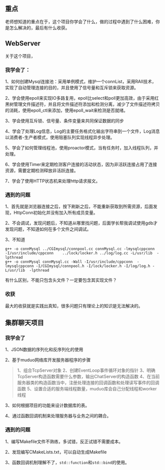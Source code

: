 ## 重点

老师想知道的重点在于，这个项目你学会了什么，做的过程中遇到了什么困难，你是怎么解决的，最后有什么收获。

## WebServer

关于这个项目，

### 我学会了：

1、如何创建Mysql连接池：采用单例模式，维护一个connList，采用RAII技术，实现了自动管理连接的目的，并且使用了信号量和互斥锁来获取资源。

2、学会使用epoll来实现IO多路复用，epoll比select和poll更加高效，由于采用红黑树管理文件描述符，并且将文件描述符添加和检测分离，减少了文件描述符拷贝的消耗，使用epoll_ctl来添加，使用epoll_wait来检测是否就绪。

3、学会使用互斥锁、信号量、条件变量来共同保证数据的同步

4、学会了处理Log信息，Log的主要任务格式化输出字符串到一个文件，Log消息以消费者-生产者模式，使用阻塞队列实现线程异步处理。

5、学会了如何管理线程池，使用proactor模式，当有任务时，加入线程队列，并处理。

6、学会使用Timer来定期检测客户连接的活动状态，因为非活跃连接占用了连接资源，需要定期检测释放非活跃连接。

7、学会了使用HTTP状态机来处理http请求报文。

### 遇到的问题

1、首先就是浏览器连接之后，按下刷新之后，不能重新获取到所需资源，后面发现，HttpConn初始化并没有加入所有成员变量。

2、不会调试，发现问题后，不知道从哪里找问题，后面学长帮我调试使用gdb才发现问题，不知道如何在多个文件之间调试。

3、不知道

```shell
g++ -o connMysql ../CGImysql/connpool.cc connMysql.cc -lmysqlcppconn  -I/usr/include/cppconn    ../lock/locker.h ../log/log.cc -L/usr/lib  -lpthread
g++ -o connMysql connMysql.cc -Wall -I/usr/include/cppconn  -lmysqlcppconn -I/CGImysql/connpool.h -I/lock/locker.h -I/log/log.h -L/usr/lib  -lpthread
```

有什么区别，不能只包含头文件？一定要包含其实现文件？

### 收获

最大的收获就是实践出真知，很多问题只有理论上的知识是无法解决的。

## 集群聊天项目

### 我学会了

1、JSON数据的序列化和反序列化的使用

2、基于muduo网络库开发服务器程序的步骤

> 1、组合TcpServer对象
> 2、创建EventLoop事件循环对象的指针
> 3、明确TcpServer构造函数需要什么参数，输出ChatServer的构造函数
> 4、在当前服务器类的构造函数当中，注册处理连接的回调函数和处理读写事件的回调函数
> 5、设置合适的服务端线程数量，muduo库会自己分配线程和worker线程

3、如何根据项目的功能来设计数据库的表。

4、通过函数回调机制来处理服务器与业务之间的耦合。

### 遇到的问题

1、编写Makefile文件不熟练，多试错，反正试错不需要成本。

2、发现编写CMakeLists.txt，可以自动生成Makefile

3、函数回调机制理解不了，`std::function`和`std::bind`的使用。